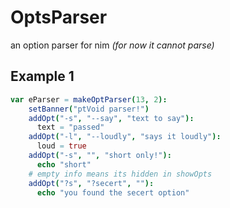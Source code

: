 # OptsParser
an option parser for nim
_*(for now it cannot parse)*_

## Example 1
```nim
var eParser = makeOptParser(13, 2):
    setBanner("ptVoid parser!")
    addOpt("-s", "--say", "text to say"):
      text = "passed"
    addOpt("-l", "--loudly", "says it loudly"):
      loud = true
    addOpt("-s", "", "short only!"):
      echo "short"
    # empty info means its hidden in showOpts
    addOpt("?s", "?secert", ""):
      echo "you found the secert option"

```
